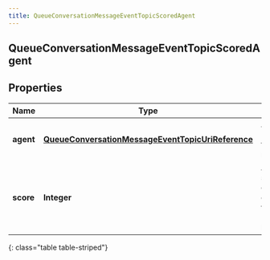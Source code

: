 ```yaml
---
title: QueueConversationMessageEventTopicScoredAgent
---
```


## QueueConversationMessageEventTopicScoredAgent

## Properties

| Name      | Type                                                                                                                         | Description                                                                       | Notes      |
| --------- | ---------------------------------------------------------------------------------------------------------------------------- | --------------------------------------------------------------------------------- | ---------- |
| **agent** | <!----><!---->[**QueueConversationMessageEventTopicUriReference**](QueueConversationMessageEventTopicUriReference.md)<!----> | A UriReference for a resource                                                     | [optional] |
| **score** | <!----><!---->**Integer**<!---->                                                                                             | Agent&#39;s score for the current conversation, from 0 - 100, higher being better | [optional] |

{: class="table table-striped"}
